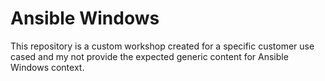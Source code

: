 # Ansible Windows
This repository is a custom workshop created for a specific customer use cased
and my not provide the expected generic content for Ansible Windows context.

